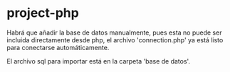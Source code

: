 # project-php

Habrá que añadir la base de datos manualmente, pues esta no puede ser incluida directamente desde php, el archivo 'connection.php' ya está listo para conectarse automáticamente. 

El archivo sql para importar está en la carpeta 'base de datos'.
